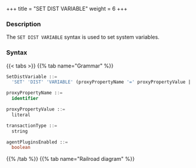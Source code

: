 +++
title = "SET DIST VARIABLE"
weight = 6
+++

### Description

The `SET DIST VARIABLE` syntax is used to set system variables.
### Syntax

{{< tabs >}}
{{% tab name="Grammar" %}}
```sql
SetDistVariable ::=
  'SET' 'DIST' 'VARIABLE' (proxyPropertyName '=' proxyPropertyValue | 'agent_plugins_enabled' '=' agentPluginsEnabled)

proxyPropertyName ::= 
  identifier

proxyPropertyValue ::=
  literal

transactionType ::=
  string

agentPluginsEnabled ::=
  boolean
```
{{% /tab %}}
{{% tab name="Railroad diagram" %}}
<iframe frameborder="0" name="diagram" id="diagram" width="100%" height="100%"></iframe>
{{% /tab %}}
{{< /tabs >}}

### Supplement

- `proxy_property_name` is one of [properties configuration](/en/user-manual/shardingsphere-proxy/yaml-config/props/) of `PROXY`, name is split by underscore

- `agent_plugins_enabled` is use to set the `agent` plugins enable status, the default value is `FALSE`

- `system_log_level` is the system log level, only affects the log printing of `PROXY`, the default value is `INFO`

### Example

- Set property configuration of `Proxy`

```sql
SET DIST VARIABLE sql_show = true;
```

- Set `agent` plugin enable status

```sql
SET DIST VARIABLE agent_plugins_enabled = TRUE;
```

### Reserved word

`SET`, `DIST`, `VARIABLE`

### Related links

- [Reserved word](/en/user-manual/shardingsphere-proxy/distsql/syntax/reserved-word/)
